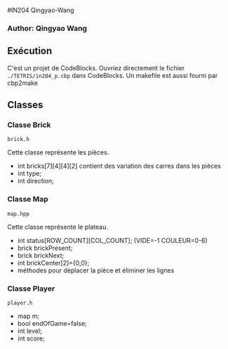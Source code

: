 #IN204 Qingyao-Wang

### Author: Qingyao Wang
## Exécution
C'est un projet de CodeBlocks.
Ouvriez directement le fichier ```./TETRIS/in204_p.cbp``` dans CodeBlocks.
Un makefile est aussi fourni par cbp2make

## Classes
### Classe Brick
    brick.h
Cette classe représente les pièces.

-  int bricks[7][4][4][2] contient des variation des carres dans les pièces
- int type;
- int direction;

### Classe Map
    map.hpp
Cette classe représente le plateau.

- int status[ROW_COUNT][COL_COUNT]; (VIDE=-1 COULEUR=0-6)
- brick brickPresent;
- brick brickNext;
- int brickCenter[2]={0,0};
- méthodes pour déplacer la pièce et éliminer les lignes

### Classe Player
    player.h
- map m;
- bool endOfGame=false;
- int level;
- int score;

